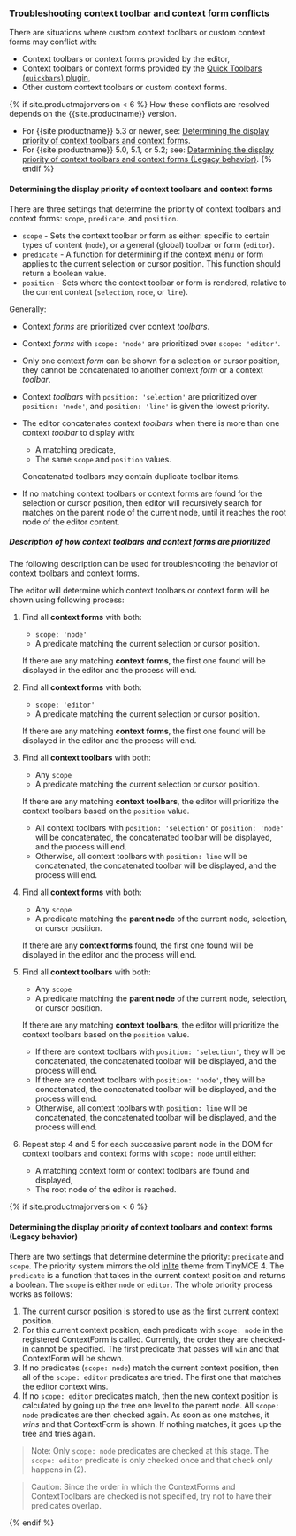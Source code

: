 <a class="anchor" id="contexttoolbarpriority"></a><a class="anchor" id="contextformpriority"></a>

### Troubleshooting context toolbar and context form conflicts

There are situations where custom context toolbars or custom context forms may conflict with:

  - Context toolbars or context forms provided by the editor,
  - Context toolbars or context forms provided by the [Quick Toolbars (`quickbars`) plugin]({{site.baseurl}}/plugins/quickbars/),
  - Other custom context toolbars or custom context forms.

{% if site.productmajorversion < 6 %}
How these conflicts are resolved depends on the {{site.productname}} version.

- For {{site.productname}} 5.3 or newer, see: [Determining the display priority of context toolbars and context forms]().
- For {{site.productname}} 5.0, 5.1, or 5.2; see: [Determining the display priority of context toolbars and context forms (Legacy behavior)]().
{% endif %}

#### Determining the display priority of context toolbars and context forms

There are three settings that determine the priority of context toolbars and context forms: `scope`, `predicate`, and `position`.

- `scope` - Sets the context toolbar or form as either: specific to certain types of content (`node`), or a general (global) toolbar or form (`editor`).
- `predicate` - A function for determining if the context menu or form applies to the current selection or cursor position. This function should return a boolean value.
- `position` - Sets where the context toolbar or form is rendered, relative to the current context (`selection`, `node`, or `line`).

Generally:

- Context _forms_ are prioritized over context _toolbars_.
- Context _forms_ with `scope: 'node'` are prioritized over `scope: 'editor'`.
- Only one context _form_ can be shown for a selection or cursor position, they cannot be concatenated to another context _form_ or a context _toolbar_.
- Context _toolbars_ with `position: 'selection'` are prioritized over `position: 'node'`, and `position: 'line'` is given the lowest priority.
- The editor concatenates context _toolbars_ when there is more than one context _toolbar_ to display with:

    - A matching predicate,
    - The same `scope` and `position` values.

  Concatenated toolbars may contain duplicate toolbar items.

- If no matching context toolbars or context forms are found for the selection or cursor position, then editor will recursively search for matches on the parent node of the current node, until it reaches the root node of the editor content.

##### Description of how context toolbars and context forms are prioritized

The following description can be used for troubleshooting the behavior of context toolbars and context forms.

The editor will determine which context toolbars or context form will be shown using following process:

1. Find all **context forms** with both:

    - `scope: 'node'`
    - A predicate matching the current selection or cursor position.

    If there are any matching **context forms**, the first one found will be displayed in the editor and the process will end.

2. Find all **context forms** with both:

    - `scope: 'editor'`
    - A predicate matching the current selection or cursor position.

    If there are any matching **context forms**, the first one found will be displayed in the editor and the process will end.

3. Find all **context toolbars** with both:

    - Any `scope`
    - A predicate matching the current selection or cursor position.

    If there are any matching **context toolbars**, the editor will prioritize the context toolbars based on the `position` value.

    - All context toolbars with `position: 'selection'` or `position: 'node'` will be concatenated, the concatenated toolbar will be displayed, and the process will end.
    - Otherwise, all context toolbars with `position: line` will be concatenated, the concatenated toolbar will be displayed, and the process will end.

4. Find all **context forms** with both:

    - Any `scope`
    - A predicate matching the **parent node** of the current node, selection, or cursor position.

    If there are any **context forms** found, the first one found will be displayed in the editor and the process will end.

5. Find all **context toolbars** with both:

    - Any `scope`
    - A predicate matching the **parent node** of the current node, selection, or cursor position.

    If there are any matching **context toolbars**, the editor will prioritize the context toolbars based on the `position` value.

    - If there are context toolbars with `position: 'selection'`, they will be concatenated, the concatenated toolbar will be displayed, and the process will end.
    - If there are context toolbars with `position: 'node'`, they will be concatenated, the concatenated toolbar will be displayed, and the process will end.
    - Otherwise, all context toolbars with `position: line` will be concatenated, the concatenated toolbar will be displayed, and the process will end.

6. Repeat step 4 and 5 for each successive parent node in the DOM for context toolbars and context forms with `scope: node` until either:

    - A matching context form or context toolbars are found and displayed,
    - The root node of the editor is reached.

{% if site.productmajorversion < 6 %}
#### Determining the display priority of context toolbars and context forms (Legacy behavior)

There are two settings that determine determine the priority: `predicate` and `scope`. The priority system mirrors the old [inlite]({{site.url}}/docs-4x/themes/inlite/#quicklink) theme from TinyMCE 4. The `predicate` is a function that takes in the current context position and returns a boolean. The `scope` is either `node` or `editor`. The whole priority process works as follows:

1. The current cursor position is stored to use as the first current context position.
2. For this current context position, each predicate with `scope: node` in the registered ContextForm is called. Currently, the order they are checked-in cannot be specified. The first predicate that passes will `win` and that ContextForm will be shown.
3. If no predicates (`scope: node`) match the current context position, then all of the `scope: editor` predicates are tried. The first one that matches the editor context wins.
4. If no `scope: editor` predicates match, then the new context position is calculated by going up the tree one level to the parent node. All `scope: node` predicates are then checked again. As soon as one matches, it *wins* and that ContextForm is shown. If nothing matches, it goes up the tree and tries again.

> Note: Only `scope: node` predicates are checked at this stage. The `scope: editor` predicate is only checked once and that check only happens in (2).

> Caution: Since the order in which the ContextForms and ContextToolbars are checked is not specified, try not to have their predicates overlap.

{% endif %}